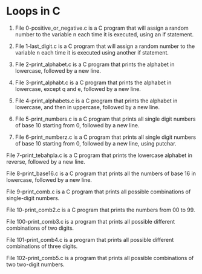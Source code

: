 # Loops in C

1. File 0-positive_or_negative.c is a C program that will assign a random number to the variable n each time it is executed, using an if statement.

2. File 1-last_digit.c is a C program that will assign a random number to the variable n each time it is executed using another if statement.

3. File 2-print_alphabet.c is a C program that prints the alphabet in lowercase, followed by a new line.

4. File 3-print_alphabt.c is a C program that prints the alphabet in lowercase, except q and e, followed by a new line.

5. File 4-print_alphabets.c is a C program that prints the alphabet in lowercase, and then in uppercase, followed by a new line.

6. File 5-print_numbers.c is a C program that prints all single digit numbers of base 10 starting from 0, followed by a new line.

7. File 6-print_numberz.c is a C program that prints all single digit numbers of base 10 starting from 0, followed by a new line, using putchar.

File 7-print_tebahpla.c is a C program that prints the lowercase alphabet in reverse, followed by a new line.

File 8-print_base16.c is a C program that prints all the numbers of base 16 in lowercase, followed by a new line.

File 9-print_comb.c is a C program that prints all possible combinations of single-digit numbers.

File 10-print_comb2.c is a C program that prints the numbers from 00 to 99.

File 100-print_comb3.c is a program that prints all possible different combinations of two digits.

File 101-print_comb4.c is a program that prints all possible different combinations of three digits.

File 102-print_comb5.c is a program that prints all possible combinations of two two-digit numbers.